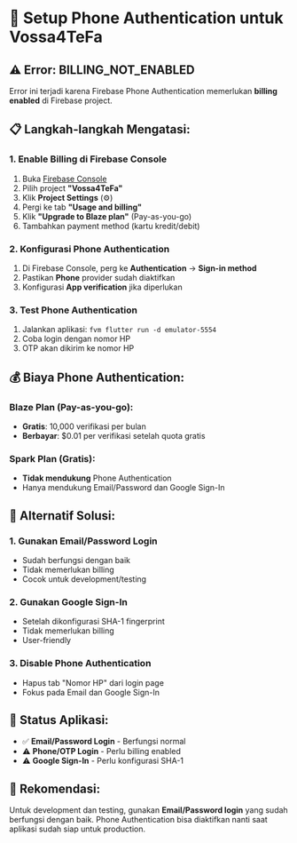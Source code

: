 # 📱 Setup Phone Authentication untuk Vossa4TeFa

## ⚠️ Error: BILLING_NOT_ENABLED

Error ini terjadi karena Firebase Phone Authentication memerlukan **billing enabled** di Firebase project.

## 📋 Langkah-langkah Mengatasi:

### 1. Enable Billing di Firebase Console
1. Buka [Firebase Console](https://console.firebase.google.com)
2. Pilih project **"Vossa4TeFa"**
3. Klik **Project Settings** (⚙️)
4. Pergi ke tab **"Usage and billing"**
5. Klik **"Upgrade to Blaze plan"** (Pay-as-you-go)
6. Tambahkan payment method (kartu kredit/debit)

### 2. Konfigurasi Phone Authentication
1. Di Firebase Console, perg ke **Authentication** → **Sign-in method**
2. Pastikan **Phone** provider sudah diaktifkan
3. Konfigurasi **App verification** jika diperlukan

### 3. Test Phone Authentication
1. Jalankan aplikasi: `fvm flutter run -d emulator-5554`
2. Coba login dengan nomor HP
3. OTP akan dikirim ke nomor HP

## 💰 Biaya Phone Authentication:

### Blaze Plan (Pay-as-you-go):
- **Gratis**: 10,000 verifikasi per bulan
- **Berbayar**: $0.01 per verifikasi setelah quota gratis

### Spark Plan (Gratis):
- **Tidak mendukung** Phone Authentication
- Hanya mendukung Email/Password dan Google Sign-In

## 🔧 Alternatif Solusi:

### 1. Gunakan Email/Password Login
- Sudah berfungsi dengan baik
- Tidak memerlukan billing
- Cocok untuk development/testing

### 2. Gunakan Google Sign-In
- Setelah dikonfigurasi SHA-1 fingerprint
- Tidak memerlukan billing
- User-friendly

### 3. Disable Phone Authentication
- Hapus tab "Nomor HP" dari login page
- Fokus pada Email dan Google Sign-In

## 📱 Status Aplikasi:
- ✅ **Email/Password Login** - Berfungsi normal
- ⚠️ **Phone/OTP Login** - Perlu billing enabled
- ⚠️ **Google Sign-In** - Perlu konfigurasi SHA-1

## 🎯 Rekomendasi:
Untuk development dan testing, gunakan **Email/Password login** yang sudah berfungsi dengan baik. Phone Authentication bisa diaktifkan nanti saat aplikasi sudah siap untuk production.
